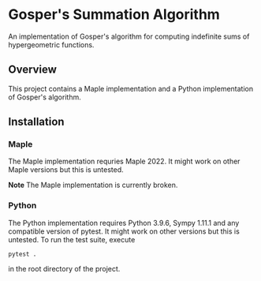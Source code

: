 # Gosper's Summation Algorithm
An implementation of Gosper's algorithm for computing indefinite sums of hypergeometric functions. 

## Overview
This project contains a Maple implementation and a Python implementation of Gosper's algorithm.

## Installation

### Maple
The Maple implementation requries Maple 2022. It might work on other Maple versions but this is untested.

**Note**
The Maple implementation is currently broken.

### Python
The Python implementation requires Python 3.9.6, Sympy 1.11.1 and any compatible version of pytest. It might work on other versions but this is untested. To run the test suite, execute
```
pytest .
```
in the root directory of the project.

